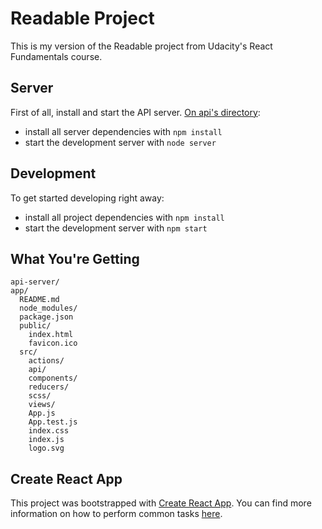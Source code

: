 # Readable Project

This is my version of the Readable project from Udacity's React Fundamentals course.

## Server
First of all, install and start the API server. [On api's directory](api-server):
* install all server dependencies with `npm install`
* start the development server with `node server`

## Development
To get started developing right away:

* install all project dependencies with `npm install`
* start the development server with `npm start`

## What You're Getting
```
api-server/
app/
  README.md
  node_modules/
  package.json
  public/
    index.html
    favicon.ico
  src/
    actions/
    api/
    components/
    reducers/
    scss/
    views/
    App.js
    App.test.js
    index.css
    index.js
    logo.svg
```

## Create React App

This project was bootstrapped with [Create React App](https://github.com/facebookincubator/create-react-app). You can find more information on how to perform common tasks [here](https://github.com/facebookincubator/create-react-app/blob/master/packages/react-scripts/template/README.md).
